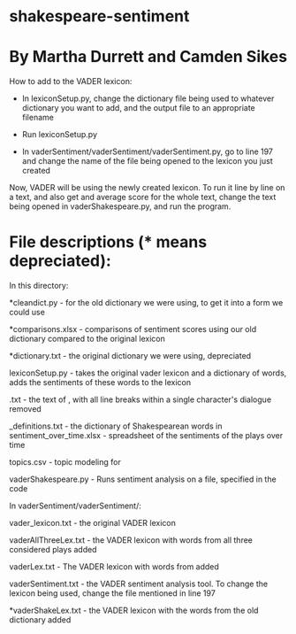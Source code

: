 # shakespeare-sentiment
# By Martha Durrett and Camden Sikes
How to add to the VADER lexicon:
- In lexiconSetup.py, change the dictionary file being used to whatever dictionary you want to add, and the output file to an appropriate filename

- Run lexiconSetup.py

- In vaderSentiment/vaderSentiment/vaderSentiment.py, go to line 197 and change the name of the file being opened to the lexicon you just created

Now, VADER will be using the newly created lexicon. To run it line by line on a text, and also get and average score for the whole text, change the text being opened in vaderShakespeare.py, and run the program.


# File descriptions (* means depreciated):

In this directory:

*cleandict.py - for the old dictionary we were using, to get it into a form we could use

*comparisons.xlsx - comparisons of sentiment scores using our old dictionary compared to the original lexicon

*dictionary.txt - the original dictionary we were using, depreciated

lexiconSetup.py - takes the original vader lexicon and a dictionary of words, adds the sentiments of these words to the lexicon

<play>.txt - the text of <play>, with all line breaks within a single character's dialogue removed

<play>_definitions.txt - the dictionary of Shakespearean words in <play>
sentiment_over_time.xlsx - spreadsheet of the sentiments of the plays over time

topics<play>.csv - topic modeling for <play>

vaderShakespeare.py - Runs sentiment analysis on a file, specified in the code

In vaderSentiment/vaderSentiment/:

vader_lexicon.txt - the original VADER lexicon

vaderAllThreeLex.txt - the VADER lexicon with words from all three considered plays added

vader<play>Lex.txt - The VADER lexicon with words from <play> added

vaderSentiment.txt - the VADER sentiment analysis tool. To change the lexicon being used, change the file mentioned in line 197

*vaderShakeLex.txt - the VADER lexicon with the words from the old dictionary added